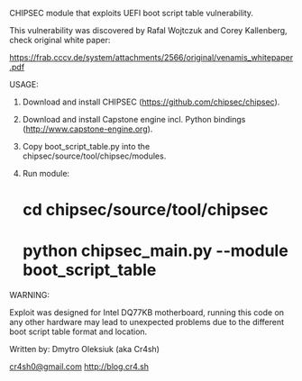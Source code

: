 
CHIPSEC module that exploits UEFI boot script table vulnerability.

This vulnerability was discovered by Rafal Wojtczuk and Corey Kallenberg, check 
original white paper:

https://frab.cccv.de/system/attachments/2566/original/venamis_whitepaper.pdf


USAGE:

1) Download and install CHIPSEC (https://github.com/chipsec/chipsec).

2) Download and install Capstone engine incl. Python bindings (http://www.capstone-engine.org).

2) Copy boot_script_table.py into the chipsec/source/tool/chipsec/modules.

3) Run module:
   # cd chipsec/source/tool/chipsec
   # python chipsec_main.py --module boot_script_table 


WARNING:

Exploit was designed for Intel DQ77KB motherboard, running this code on any 
other hardware  may lead to unexpected problems due to the different
boot script table format and location.


Written by:
Dmytro Oleksiuk (aka Cr4sh)

cr4sh0@gmail.com
http://blog.cr4.sh
